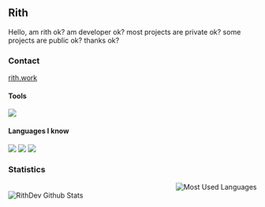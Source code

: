 ## Rith
Hello, am rith ok? am developer ok? most projects are private ok? some projects are public ok? thanks ok?

### Contact
<a href="https://rith.work/">rith.work</a>

#### Tools
<img src="https://img.shields.io/badge/mysql-000000?style=for-the-badge&logo=mysql&logoColor=white">

#### Languages I know 
<img src="https://img.shields.io/badge/Python-3776AB?style=for-the-badge&logo=python&logoColor=white"/> <img src="https://img.shields.io/badge/Java-3776AB?style=for-the-badge&logo=Java&logoColor=white"/> <img src="https://img.shields.io/badge/JavaScript-3776AB?style=for-the-badge&logo=JavaScript&logoColor=white"/> 

### Statistics
<img style="float: right;" alt="Most Used Languages" src="https://github-readme-stats.vercel.app/api/top-langs/?username=RithDev&layout=compact&hide_border=true&theme=dark" /><br>
<img align="Left" alt="RithDev Github Stats" src="https://github-readme-stats.vercel.app/api?username=RithDev&show_icons=true&hide_border=true&theme=dark" />
